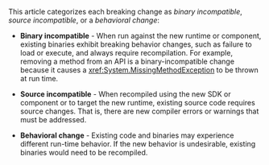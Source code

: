 This article categorizes each breaking change as *binary incompatible*, *source incompatible*, or a *behavioral change*:

- **Binary incompatible** - When run against the new runtime or component, existing binaries exhibit breaking behavior changes, such as failure to load or execute, and always require recompilation. For example, removing a method from an API is a binary-incompatible change because it causes a <xref:System.MissingMethodException> to be thrown at run time.

- **Source incompatible** - When recompiled using the new SDK or component or to target the new runtime, existing source code requires source changes. That is, there are new compiler errors or warnings that must be addressed.

- **Behavioral change** - Existing code and binaries may experience different run-time behavior. If the new behavior is undesirable, existing binaries would need to be recompiled.
